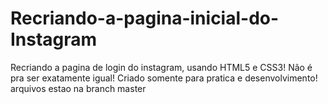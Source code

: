 # Recriando-a-pagina-inicial-do-Instagram
Recriando a pagina de login do instagram, usando HTML5 e CSS3! Não é pra ser exatamente igual! Criado somente para pratica e desenvolvimento!
arquivos estao na branch master

